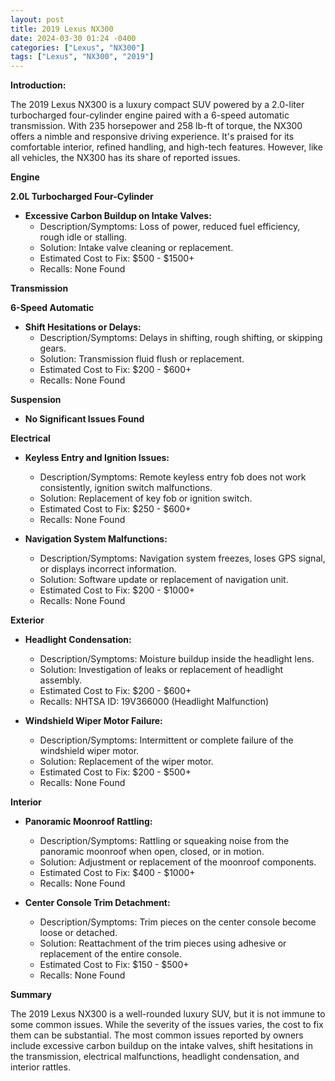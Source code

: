 ```yaml
---
layout: post
title: 2019 Lexus NX300
date: 2024-03-30 01:24 -0400
categories: ["Lexus", "NX300"]
tags: ["Lexus", "NX300", "2019"]
---
```

**Introduction:**

The 2019 Lexus NX300 is a luxury compact SUV powered by a 2.0-liter turbocharged four-cylinder engine paired with a 6-speed automatic transmission. With 235 horsepower and 258 lb-ft of torque, the NX300 offers a nimble and responsive driving experience. It's praised for its comfortable interior, refined handling, and high-tech features. However, like all vehicles, the NX300 has its share of reported issues.

**Engine**

**2.0L Turbocharged Four-Cylinder**

* **Excessive Carbon Buildup on Intake Valves:**
    * Description/Symptoms: Loss of power, reduced fuel efficiency, rough idle or stalling.
    * Solution: Intake valve cleaning or replacement.
    * Estimated Cost to Fix: $500 - $1500+
    * Recalls: None Found

**Transmission**

**6-Speed Automatic**

* **Shift Hesitations or Delays:**
    * Description/Symptoms: Delays in shifting, rough shifting, or skipping gears.
    * Solution: Transmission fluid flush or replacement.
    * Estimated Cost to Fix: $200 - $600+
    * Recalls: None Found

**Suspension**

* **No Significant Issues Found**

**Electrical**

* **Keyless Entry and Ignition Issues:**
    * Description/Symptoms: Remote keyless entry fob does not work consistently, ignition switch malfunctions.
    * Solution: Replacement of key fob or ignition switch.
    * Estimated Cost to Fix: $250 - $600+
    * Recalls: None Found

* **Navigation System Malfunctions:**
    * Description/Symptoms: Navigation system freezes, loses GPS signal, or displays incorrect information.
    * Solution: Software update or replacement of navigation unit.
    * Estimated Cost to Fix: $200 - $1000+
    * Recalls: None Found

**Exterior**

* **Headlight Condensation:**
    * Description/Symptoms: Moisture buildup inside the headlight lens.
    * Solution: Investigation of leaks or replacement of headlight assembly.
    * Estimated Cost to Fix: $200 - $600+
    * Recalls: NHTSA ID: 19V366000 (Headlight Malfunction)

* **Windshield Wiper Motor Failure:**
    * Description/Symptoms: Intermittent or complete failure of the windshield wiper motor.
    * Solution: Replacement of the wiper motor.
    * Estimated Cost to Fix: $200 - $500+
    * Recalls: None Found

**Interior**

* **Panoramic Moonroof Rattling:**
    * Description/Symptoms: Rattling or squeaking noise from the panoramic moonroof when open, closed, or in motion.
    * Solution: Adjustment or replacement of the moonroof components.
    * Estimated Cost to Fix: $400 - $1000+
    * Recalls: None Found

* **Center Console Trim Detachment:**
    * Description/Symptoms: Trim pieces on the center console become loose or detached.
    * Solution: Reattachment of the trim pieces using adhesive or replacement of the entire console.
    * Estimated Cost to Fix: $150 - $500+
    * Recalls: None Found

**Summary**

The 2019 Lexus NX300 is a well-rounded luxury SUV, but it is not immune to some common issues. While the severity of the issues varies, the cost to fix them can be substantial. The most common issues reported by owners include excessive carbon buildup on the intake valves, shift hesitations in the transmission, electrical malfunctions, headlight condensation, and interior rattles.
